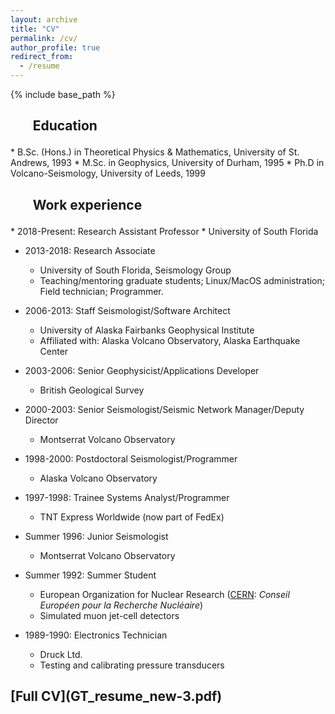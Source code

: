 ```yaml
---
layout: archive
title: "CV"
permalink: /cv/
author_profile: true
redirect_from:
  - /resume
---
```


{% include base_path %}

<h2><ul>Education</ul></h2>
* B.Sc. (Hons.) in Theoretical Physics & Mathematics, University of St. Andrews, 1993
* M.Sc. in Geophysics, University of Durham, 1995
* Ph.D in Volcano-Seismology, University of Leeds, 1999

<h2><ul>Work experience</ul></h2>
* 2018-Present: Research Assistant Professor
  * University of South Florida

* 2013-2018: Research Associate
  * University of South Florida, Seismology Group
  * Teaching/mentoring graduate students; Linux/MacOS administration; Field technician; Programmer.

* 2006-2013: Staff Seismologist/Software Architect
  * University of Alaska Fairbanks Geophysical Institute
  * Affiliated with: Alaska Volcano Observatory, Alaska Earthquake Center

* 2003-2006: Senior Geophysicist/Applications Developer
  * British Geological Survey

* 2000-2003: Senior Seismologist/Seismic Network Manager/Deputy Director
  * Montserrat Volcano Observatory

* 1998-2000: Postdoctoral Seismologist/Programmer
  * Alaska Volcano Observatory

* 1997-1998: Trainee Systems Analyst/Programmer
  * TNT Express Worldwide (now part of FedEx)

* Summer 1996: Junior Seismologist
  * Montserrat Volcano Observatory

* Summer 1992: Summer Student
  * European Organization for Nuclear Research ([CERN](https://home.cern): *Conseil Européen pour la Recherche Nucléaire*) 
  * Simulated muon jet-cell detectors

* 1989-1990: Electronics Technician
  * Druck Ltd.
  * Testing and calibrating pressure transducers

<h2>[Full CV](GT_resume_new-3.pdf)</h2>



<!--  
Skills
======
* Skill 1
* Skill 2
  * Sub-skill 2.1
  * Sub-skill 2.2
  * Sub-skill 2.3
* Skill 3


Publications
======
  <ul>{% for post in site.publications %}
    {% include archive-single-cv.html %}
  {% endfor %}</ul>
  
Talks
======
  <ul>{% for post in site.talks %}
    {% include archive-single-talk-cv.html %}
  {% endfor %}</ul>
  
Teaching
======
  <ul>{% for post in site.teaching %}
    {% include archive-single-cv.html %}
  {% endfor %}</ul>
  
Service and leadership
======
* Currently signed in to 43 different slack teams
-->

